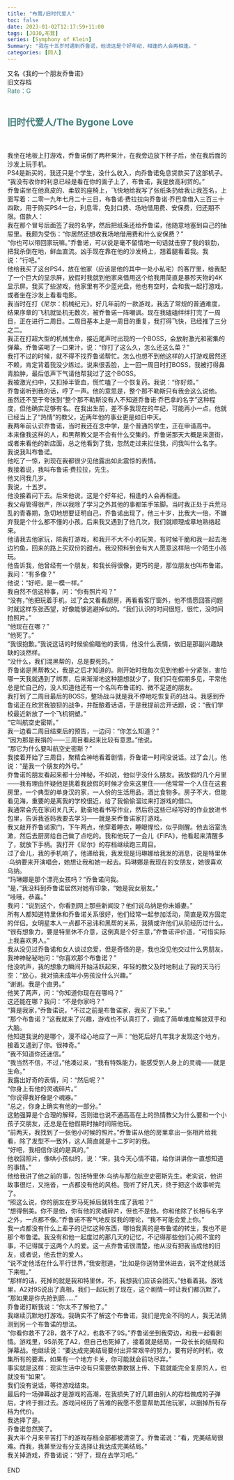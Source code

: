 ```yaml
---
title: "布茸/旧时代爱人"
toc: false
date: 2023-01-02T12:17:59+11:00
tags: [JOJO,布茸]
series: [Symphony of Klein]
Summary: "我在十五岁时遇到乔鲁诺，他说这是个好年纪，相逢的人会再相逢。"
categories: [同人]
---
```


又名《我的一个朋友乔鲁诺》<br>
旧文存档<br>
<font color=#417D7A>Rate：G</font><br><br>

## <font color=#417D7A>旧时代爱人/The Bygone Love</font>

<br><br>
我坐在地板上打游戏，乔鲁诺倒了两杯果汁，在我旁边放下杯子后，坐在我后面的沙发上玩手机。<br>
PS4是新买的，我还只是个学生，没什么收入，向乔鲁诺免息贷款买了这部机子。<br>
“我没有收你的利息已经是看在你的面子上了，布鲁诺，我是放高利贷的。”<br>
乔鲁诺坐在他真皮的、柔软的座椅上，飞快地给我写了张纸条扔给我让我签名，上面写着：二零一九年七月二十三日，布鲁诺·费拉拉向乔鲁诺·乔巴拿借入三百三十四欧，用于购买PS4一台，利息零，免封口费、场地借用费、安保费，归还期不限。借款人：<br>
我在那个冒号后面签了我的名字，然后把纸条还给乔鲁诺，他随意地塞到自己的抽屉里。我颇为受伤：“你居然还想收我场地借用费和什么安保费？”<br>
“你也可以带回家玩嘛。”乔鲁诺，可以说是毫不留情地一句话就击穿了我的软肋，把我杀倒在地，鲜血直流。凶手现在靠在他的沙发椅上，翘着腿看着我。我说：“行吧。”<br>
他给我买了这台PS4，放在他家（应该是他的其中一处小私宅）的客厅里，给我配了一个巨大的显示屏，放假时我就到他家来借用这个给我用简直是暴殄天物的4K显示屏。我买了些游戏，他家里有不少蓝光盘，他也有空时，会和我一起打游戏，或者坐在沙发上看看电影。<br>
我当时在打《尼尔：机械纪元》，好几年前的一款游戏，我选了常规的普通难度，结果序章的飞机就坠机无数次，被乔鲁诺一阵嘲讽。现在我磕磕绊绊打完了一周目，正在进行二周目。二周目基本上是一周目的重复，我打得飞快，已经推了三分之二。<br>
我正在打超大型的机械生命，接近尾声时出现的一个BOSS，会放射激光和密集的弹幕。乔鲁诺喝了一口果汁，说：“你打了这么久，怎么还这么菜？”<br>
我打不过的时候，就不得不找乔鲁诺帮忙。怎么也想不到他这样的人打游戏居然还不赖，肯定背着我没少练过。说来很丢脸，上一回一周目时打BOSS，我被打得鼻青脸肿，最后低声下气请他帮我过了这个BOSS。<br>
我被激光扫中，又扣掉半管血，慌忙嗑了一个恢复药。我说：“你好烦。”<br>
乔鲁诺听到我的话，哼了一声。他的意思是，整个那不勒斯只有我会这么说他。<br>
虽然还不至于夸张到“整个那不勒斯没有人不知道乔鲁诺·乔巴拿的名字”这种程度，但他确实足够有名。在我出生前，差不多我现在的年纪，可能再小一点，他就已经当上了“热情”的教父，近两年他的事业更是如日中天。<br>
我两年前认识乔鲁诺，当时我还在念中学，是个普通的学生，正在申请高中。<br>
本来像我这样的人，和黑帮教父是不会有什么交集的。乔鲁诺那天大概是来逛街，或者来看他的新店面，总之他看到了我，忽然走过来拦住我，问我叫什么名字。<br>
我说我叫布鲁诺。<br>
他吃了一惊，到现在我都很少见他露出如此震惊的表情。<br>
我接着说，我叫布鲁诺·费拉拉，先生。<br>
他又问我几岁。<br>
我说，十五岁。<br>
他没接着问下去。后来他说，这是个好年纪，相逢的人会再相逢。<br>
我父母管得很严，所以我除了学习之外其他的事都笨手笨脚。当时我正处于兵荒马乱的青春期，急切地想要证明自己，乔鲁诺出现了，他三十岁，比我大一倍，不嫌弃我是个什么都不懂的小孩。后来我又遇到了他几次，我们就顺理成章地熟络起来。<br>
他请我去他家玩，陪我打游戏，和我开不大不小的玩笑，有时候干脆和我一起去海边钓鱼，回来的路上买双份的甜点。我没预料到会有大人愿意这样陪一个陌生小孩玩。<br>
他告诉我，他曾经有一个朋友，和我长得很像，更巧的是，那位朋友也叫布鲁诺。<br>
我问：“有多像？”<br>
他说：“好吧，是一模一样。”<br>
我自然不信这种事，问：“你有照片吗？”<br>
“没有，”他把玩着手机，过了会又看看厨房，再看看客厅窗外，他不情愿回答问题时就这样东张西望，好像能够逃避掉似的。“我们认识的时间很短，很忙，没时间拍照片。”<br>
“他现在在哪？”<br>
“他死了。”<br>
“我很抱歉。”我说这话的时候偷偷瞄他的表情，他没什么表情，依旧是那副兴趣缺缺的淡然样。<br>
“没什么，我们混黑帮的，总是要死的。”<br>
乔鲁诺是黑帮教父，我是之后才知道的。刚开始时我每次见到他都十分紧张，害怕哪一天我就遇到了绑票，后来渐渐地这种臆想就少了，我们只在假期多见，平常他总是忙自己的，没人知道他还有一个名叫布鲁诺的、微不足道的朋友。<br>
我打到了二周目最后的BOSS，整场战斗就是我不停地吃恢复药的战斗。我感到乔鲁诺正在欣赏我狼狈的战争，并酝酿着话语，于是我提前岔开话题，说：“我们学校最近新放了一个飞机铜塑。”<br>
“它叫航空史密斯。”<br>
我一边看二周目结束后的预告，一边问：“你怎么知道？”<br>
“因为那是我捐的——三周目看起来比较有意思。”他说。<br>
“那它为什么要叫航空史密斯？”<br>
我接着开始了三周目，聚精会神地看着剧情，乔鲁诺一时间没说话。过了会儿，他说：“是我一个朋友的外号。”<br>
乔鲁诺的朋友看起来都十分神秘，不如说，他似乎没什么朋友。我放假的几个月里——我有理由怀疑他是挑着我放假的时候才会来这里住——他常常一个人住在这套房里，一个典型的单身汉的家，一人份的生活用品，酒比食物多。房子不大，但能看见海，重要的是离我的学校很近，给了我偷偷溜过来打游戏的借口。<br>
我通常会先在家闭关几天，勤奋地看书写作业，然后将这些已经写好的作业放进书包里，告诉我爸妈我要去学习——就是来乔鲁诺家打游戏。<br>
我又敲开乔鲁诺家门，下午两点，他穿着睡衣，睡眼惺忪，似乎刚醒。他去浴室洗漱，然后去厨房给自己做了点吃的。我和他玩了一会儿《FIFA》，他看起来清醒多了，就放下手柄。我打开《尼尔》的存档继续跑三周目。<br>
过了会儿，我的手机响了，他递给我，我发现是玛琳娜给我发的消息，说是特里休·乌纳要来开演唱会，她想让我和她一起去。玛琳娜是我现在的女朋友，她很喜欢乌纳。<br>
“玛琳娜是那个漂亮女孩吗？”乔鲁诺问我。<br>
“是，”我没料到乔鲁诺居然对她有印象，“她是我女朋友。”<br>
“哇哦，恭喜。”<br>
我问：“说到这个，你看到网上那些新闻没？他们说乌纳是你未婚妻。”<br>
所有人都知道特里休和乔鲁诺关系很好，他们经常一起参加活动，简直是双方固定的伴侣。女明星本人一点都不忌讳和黑帮的关系，我猜或许他们从前经历过什么。<br>
“很有想象力，要是特里休不介意，这倒真是个好主意，”乔鲁诺评价道，“可惜实际上我喜欢男人。”<br>
我从没见过乔鲁诺和女人谈过恋爱，但是奇怪的是，我也没见他交过什么男朋友。<br>
我神神秘秘地问：“你喜欢那个布鲁诺？”<br>
他没吭声，我的想象力瞬间开始活跃起来，年轻的教父及时地制止了我的天马行空：“放心，我对搞未成年小男孩没什么兴趣。”<br>
“谢谢。我是个直男。”<br>
他笑了两声，问：“你知道你现在在哪吗？”<br>
这还能在哪？我问：“不是你家吗？”<br>
“算是我家，”乔鲁诺说，“不过之前是布鲁诺家，我买了下来。”<br>
“那个布鲁诺？”这我就来了兴趣，游戏也不认真打了，调成了简单难度解放双手和大脑。<br>
他知道我说的是哪个，漫不经心地应了一声：“他死后好几年我才发现这个地方，接着又遇到了你。很神奇。”<br>
“我不知道你还迷信。”<br>
“我当然不信，不过，”他凑过来，“我有特殊能力，能感受到人身上的灵魂——就是生命。”<br>
我露出好奇的表情，问：“然后呢？”<br>
“你身上有他的灵魂碎片。”<br>
“你说得我好像是个魂器。”<br>
“总之，你身上确实有他的一部分。”<br>
这勉强算是个合理的解释，否则谁也说不通高高在上的热情教父为什么要和一个小孩子交朋友，还总是在他假期时抽时间陪他玩。<br>
“前两天，我找到了一张他小时候的照片。”乔鲁诺从他的房里拿出一张相片给我看，除了发型不一致外，这人简直就是十二岁时的我。<br>
“好吧，我相信你说的是真的。”<br>
他收回照片，像哄小孩似的，说：“来，我今天心情不错，给你讲讲你一直想知道的事情。”<br>
他给我讲了他之前的事，包括特里休·乌纳与那位航空史密斯先生。老实说，他讲故事很烂，又拖沓，一点都没有他的风格。我听了好几天，终于把这个故事听完了。<br>
“照这么说，你的朋友在罗马死掉后就转生成了我啦？”<br>
“想得倒美。你不是他，你有他的灵魂碎片，但也不是他。你和他除了长相与名字之外，一点都不像。”乔鲁诺不客气地反驳我的理论，“我不可能会爱上你。”<br>
我一点都没有什么上辈子的记忆这种东西，哪怕我真的是布鲁诺的转生，我也不是那个布鲁诺。我没有和他一起度过的那几天的记忆，不记得那些他们心照不宣的事，不记得属于这两个人的爱。这一点乔鲁诺很清楚，他从没有把我当成他的旧友，或者说，他去世的爱人。<br>
“说不定他活在什么平行世界，”我安慰道，“比如是你送特里休进去，说不定他就活下来啦。”<br>
“那样的话，死掉的就是我和特里休，不，我想我们应该会团灭。”他看着我。游戏里，A2对9S说出了真相，我们一起玩到了现在，这个剧情一时让我们都沉默了。<br>
“那如果是你先抢到箭……”<br>
乔鲁诺打断我说：“你太不了解他了。”<br>
我继续沉默地打游戏。我确实不了解这个布鲁诺，我们是完全不同的人，我无法猜测到另一个布鲁诺的想法。<br>
“你看你救不了2B，救不了A2，也救不了9S。”乔鲁诺坐到我旁边，和我一起看剧情。游戏里，9S杀死了A2，但自己也死掉了，接着就是结局，一段长长的结局和弹幕战。他继续说：“要达成完美结局要付出异常艰辛的努力，要有好的时机，收集所有的要素，如果有一个地方卡关，你可能就会前功尽弃。”<br>
事实就是这样：现实生活中没有只需要依靠数据上传、下载就能完全复原的人，也就没有“如果”。<br>
我们没有说话，等待游戏结束。<br>
最后的一场弹幕战才是游戏的高潮，在我损失了好几颗由别人的存档做成的子弹后，才终于捱过去。游戏问经历了苦难的我愿不愿意帮助其他玩家，以删掉所有存档为代价。<br>
我选择了是。<br>
乔鲁诺忽然笑了。<br>
我大半个月来辛苦打下的游戏存档全部都被清空了。乔鲁诺说：“看，完美结局很难。而我，我甚至没有分支选择让我达成完美结局。”<br>
我关掉游戏，乔鲁诺说：“好了，现在去学习吧。”<br>
<br>
END
<br><br>